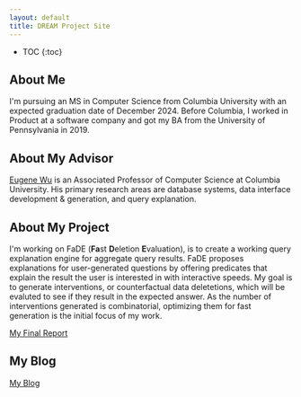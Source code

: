 ```yaml
---
layout: default
title: DREAM Project Site
---
```


* TOC
{:toc}

## About Me

I'm pursuing an MS in Computer Science from Columbia University with an expected graduation date of December 2024. Before Columbia, I worked in Product at a software company and got my BA from the University of Pennsylvania in 2019. 

## About My Advisor

[Eugene Wu](https://www.cs.columbia.edu/~ewu/) is an Associated Professor of Computer Science at Columbia University. His primary research areas are database systems, data interface development & generation, and query explanation.

## About My Project

I'm working on FaDE (**Fa**st **D**eletion **E**valuation), is to create a working query explanation engine for aggregate query results. FaDE proposes explanations for user-generated questions by offering predicates that explain the result the user is interested in with interactive speeds. My goal is to generate interventions, or counterfactual data deletetions, which will be evaluted to see if they result in the expected answer. As the number of interventions generated is combinatorial, optimizing them for fast generation is the initial focus of my work.  

[My Final Report](files/finalreport.pdf)

## My Blog

[My Blog](blog.html)
